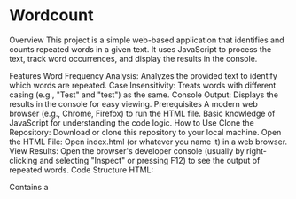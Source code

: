 # Wordcount
Overview
This project is a simple web-based application that identifies and counts repeated words in a given text. It uses JavaScript to process the text, track word occurrences, and display the results in the console.

Features
Word Frequency Analysis: Analyzes the provided text to identify which words are repeated.
Case Insensitivity: Treats words with different casing (e.g., "Test" and "test") as the same.
Console Output: Displays the results in the console for easy viewing.
Prerequisites
A modern web browser (e.g., Chrome, Firefox) to run the HTML file.
Basic knowledge of JavaScript for understanding the code logic.
How to Use
Clone the Repository: Download or clone this repository to your local machine.
Open the HTML File: Open index.html (or whatever you name it) in a web browser.
View Results: Open the browser's developer console (usually by right-clicking and selecting "Inspect" or pressing F12) to see the output of repeated words.
Code Structure
HTML:

Contains a <script> tag where the JavaScript code is implemented.
JavaScript:

The findRepeatedWords function processes the input text to:
Convert the text to lowercase.
Extract words using a regular expression.
Count the occurrences of each word.
Identify and return words that appear more than once.
Customization
Input Text: Change the value of the text variable to analyze different strings.
Regex Adjustments: Modify the regular expression in the match method to customize word extraction (e.g., to include hyphenated words).
License
This project is open-source and available for personal or educational use. Feel free to modify and expand upon it!

Acknowledgments
This application serves as a practical example of string manipulation and data analysis using JavaScript.
